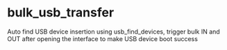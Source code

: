 bulk_usb_transfer
=================

Auto find USB device insertion using usb_find_devices, trigger bulk IN and OUT after opening the interface to make USB device boot success
